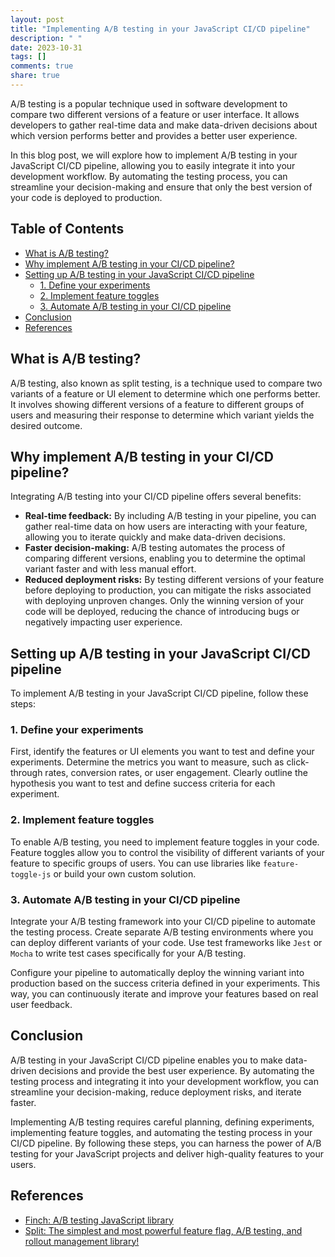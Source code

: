 ```yaml
---
layout: post
title: "Implementing A/B testing in your JavaScript CI/CD pipeline"
description: " "
date: 2023-10-31
tags: []
comments: true
share: true
---
```


A/B testing is a popular technique used in software development to compare two different versions of a feature or user interface. It allows developers to gather real-time data and make data-driven decisions about which version performs better and provides a better user experience.

In this blog post, we will explore how to implement A/B testing in your JavaScript CI/CD pipeline, allowing you to easily integrate it into your development workflow. By automating the testing process, you can streamline your decision-making and ensure that only the best version of your code is deployed to production.

## Table of Contents
- [What is A/B testing?](#what-is-ab-testing)
- [Why implement A/B testing in your CI/CD pipeline?](#why-implement-ab-testing-in-your-ci/cd-pipeline)
- [Setting up A/B testing in your JavaScript CI/CD pipeline](#setting-up-ab-testing-in-your-javascript-ci/cd-pipeline)
  - [1. Define your experiments](#1-define-your-experiments)
  - [2. Implement feature toggles](#2-implement-feature-toggles)
  - [3. Automate A/B testing in your CI/CD pipeline](#3-automate-ab-testing-in-your-ci/cd-pipeline)
- [Conclusion](#conclusion)
- [References](#references)

## What is A/B testing?
A/B testing, also known as split testing, is a technique used to compare two variants of a feature or UI element to determine which one performs better. It involves showing different versions of a feature to different groups of users and measuring their response to determine which variant yields the desired outcome.

## Why implement A/B testing in your CI/CD pipeline?
Integrating A/B testing into your CI/CD pipeline offers several benefits:
- **Real-time feedback:** By including A/B testing in your pipeline, you can gather real-time data on how users are interacting with your feature, allowing you to iterate quickly and make data-driven decisions.
- **Faster decision-making:** A/B testing automates the process of comparing different versions, enabling you to determine the optimal variant faster and with less manual effort.
- **Reduced deployment risks:** By testing different versions of your feature before deploying to production, you can mitigate the risks associated with deploying unproven changes. Only the winning version of your code will be deployed, reducing the chance of introducing bugs or negatively impacting user experience.

## Setting up A/B testing in your JavaScript CI/CD pipeline
To implement A/B testing in your JavaScript CI/CD pipeline, follow these steps:

### 1. Define your experiments
First, identify the features or UI elements you want to test and define your experiments. Determine the metrics you want to measure, such as click-through rates, conversion rates, or user engagement. Clearly outline the hypothesis you want to test and define success criteria for each experiment.

### 2. Implement feature toggles
To enable A/B testing, you need to implement feature toggles in your code. Feature toggles allow you to control the visibility of different variants of your feature to specific groups of users. You can use libraries like `feature-toggle-js` or build your own custom solution.

### 3. Automate A/B testing in your CI/CD pipeline
Integrate your A/B testing framework into your CI/CD pipeline to automate the testing process. Create separate A/B testing environments where you can deploy different variants of your code. Use test frameworks like `Jest` or `Mocha` to write test cases specifically for your A/B testing.

Configure your pipeline to automatically deploy the winning variant into production based on the success criteria defined in your experiments. This way, you can continuously iterate and improve your features based on real user feedback.

## Conclusion
A/B testing in your JavaScript CI/CD pipeline enables you to make data-driven decisions and provide the best user experience. By automating the testing process and integrating it into your development workflow, you can streamline your decision-making, reduce deployment risks, and iterate faster.

Implementing A/B testing requires careful planning, defining experiments, implementing feature toggles, and automating the testing process in your CI/CD pipeline. By following these steps, you can harness the power of A/B testing for your JavaScript projects and deliver high-quality features to your users.

## References
- [Finch: A/B testing JavaScript library](https://github.com/segmentio/finch)
- [Split: The simplest and most powerful feature flag, A/B testing, and rollout management library!](https://github.com/splitio/javascript-client)